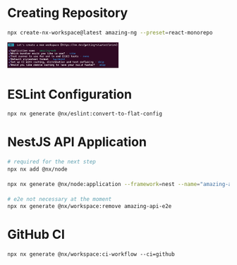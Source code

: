 # Creating Repository

```bash
npx create-nx-workspace@latest amazing-ng --preset=react-monorepo
```

<img src="./images/create-nx-workspace-select.png" width="50%" />

# ESLint Configuration

```bash
npx nx generate @nx/eslint:convert-to-flat-config
```

# NestJS API Application

```bash
# required for the next step
npx nx add @nx/node

npx nx generate @nx/node:application --framework=nest --name="amazing-api" --directory="apps/amazing-api" --projectNameAndRootFormat="as-provided" --frontendProject="amazing-web"

# e2e not necessary at the moment
npx nx generate @nx/workspace:remove amazing-api-e2e
```

# GitHub CI

```shell
npx nx generate @nx/workspace:ci-workflow --ci=github
```
